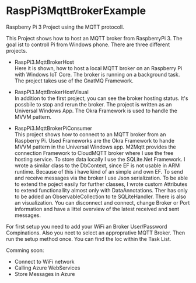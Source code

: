 # RaspPi3MqttBrokerExample

Raspberry Pi 3 Project using the MQTT protocoll.

This Project shows how to host an MQTT broker from RaspberryPi 3. The goal ist to controll Pi from Windows phone.
There are three different projects.

- RaspPi3.MqttBrokerHost<br>
Here it is shown, how to host a local MQTT broker on an Raspberry Pi with Windows IoT Core. The broker is running on a background task. The project takes use of the GnatMQ Framework.

- RaspPi3.MqttBrokerHostVisual<br>
In addition to the first project, you can see the broker hosting status. It's possbile to stop and rerun the broker. The project is written as an Universal Windows App. The Okra Framework is used to handle the MVVM pattern.

- RaspPi3.MqttBrokerPiConsumer<br>
This project shows how to connect to an MQTT broker from an Raspberry Pi. Used Frameworks are the Okra Framework to hande MVVM pattern in the Universal Windows app. M2Mqtt provides the connection Framework to CloudMQTT broker where I use the free hosting service. To store data locally I use the SQLite.Net Framework.
I wrote a similar class to the DbContext, since EF is not usable in ARM runtime. Because of this i have kind of an simple and own EF. 
To send and receive messages via the broker I use Json serialization.
To be able to extend the poject easily for further classes, I wrote custom Attributes to extend functionallity almost only with DataAnnotations. Ther has only to be added an ObservableCollection to te SQLiteHandler.
There is also an visualization. You can disconnect and connect, change Broker or Port information and have a littel overview of the latest received and sent messages.

For first setup you need to add your WiFi an Broker User/Password Compinations. Also you neet to select an approprative MQTT Broker. Then run the setup method once. You can find the loc within the Task List.

Comming soon:
- Connect to WiFi network
- Calling Azure WebServices
- Store Messages in Azure

